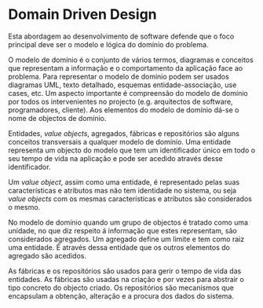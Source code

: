 Domain Driven Design
=

Esta abordagem ao desenvolvimento de software defende que o foco principal deve ser o modelo e lógica do domínio do problema. 

O modelo de domínio é o conjunto de vários termos, diagramas e conceitos que representam a informação e o comportamento da aplicação face ao problema. Para representar o modelo de domínio podem ser usados diagramas UML, texto detalhado, esquemas entidade-associação, use cases, etc. Um aspecto importante é compreensão do modelo de domínio por todos os intervenientes no projecto (e.g. arquitectos de software, programadores, cliente). Aos elementos do modelo de domínio dá-se o nome de objectos de domínio.

Entidades, *value objects*, agregados, fábricas e repositórios são alguns conceitos transversais a qualquer modelo de domínio. Uma entidade representa um objecto do modelo que tem um identificador único em todo o seu tempo de vida na aplicação e pode ser acedido através desse identificador.

Um *value object*, assim como uma entidade, é representado pelas suas características e atributos mas não tem identidade no sistema, ou seja *value objects* com os mesmas características e atributos são considerados o mesmo.

No modelo de domínio quando um grupo de objectos é tratado como uma unidade, no que diz respeito á informação que estes representam, são considerados agregados. Um agregado define um limite e tem como raiz uma entidade. É através dessa entidade que os outros elementos do agregado são acedidos.

As fábricas e os repositórios são usados para gerir o tempo de vida das entidades. As fábricas são usadas na criação e por vezes para abstrair o tipo concreto do objecto criado. Os repositórios são mecanismos que encapsulam a obtenção, alteração e a procura dos dados do sistema.
